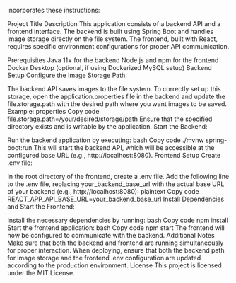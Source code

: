 incorporates these instructions:

Project Title
Description
This application consists of a backend API and a frontend interface. The backend is built using Spring Boot and handles image storage directly on the file system. The frontend, built with React, requires specific environment configurations for proper API communication.

Prerequisites
Java 11+ for the backend
Node.js and npm for the frontend
Docker Desktop (optional, if using Dockerized MySQL setup)
Backend Setup
Configure the Image Storage Path:

The backend API saves images to the file system. To correctly set up this storage, open the application.properties file in the backend and update the file.storage.path with the desired path where you want images to be saved.
Example:
properties
Copy code
file.storage.path=/your/desired/storage/path
Ensure that the specified directory exists and is writable by the application.
Start the Backend:

Run the backend application by executing:
bash
Copy code
./mvnw spring-boot:run
This will start the backend API, which will be accessible at the configured base URL (e.g., http://localhost:8080).
Frontend Setup
Create .env file:

In the root directory of the frontend, create a .env file.
Add the following line to the .env file, replacing your_backend_base_url with the actual base URL of your backend (e.g., http://localhost:8080):
plaintext
Copy code
REACT_APP_API_BASE_URL=your_backend_base_url
Install Dependencies and Start the Frontend:

Install the necessary dependencies by running:
bash
Copy code
npm install
Start the frontend application:
bash
Copy code
npm start
The frontend will now be configured to communicate with the backend.
Additional Notes
Make sure that both the backend and frontend are running simultaneously for proper interaction.
When deploying, ensure that both the backend path for image storage and the frontend .env configuration are updated according to the production environment.
License
This project is licensed under the MIT License.
